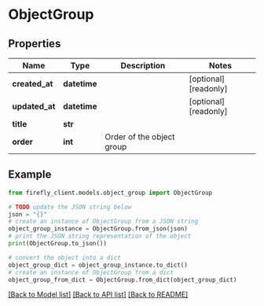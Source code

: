 # ObjectGroup


## Properties

Name | Type | Description | Notes
------------ | ------------- | ------------- | -------------
**created_at** | **datetime** |  | [optional] [readonly] 
**updated_at** | **datetime** |  | [optional] [readonly] 
**title** | **str** |  | 
**order** | **int** | Order of the object group | 

## Example

```python
from firefly_client.models.object_group import ObjectGroup

# TODO update the JSON string below
json = "{}"
# create an instance of ObjectGroup from a JSON string
object_group_instance = ObjectGroup.from_json(json)
# print the JSON string representation of the object
print(ObjectGroup.to_json())

# convert the object into a dict
object_group_dict = object_group_instance.to_dict()
# create an instance of ObjectGroup from a dict
object_group_from_dict = ObjectGroup.from_dict(object_group_dict)
```
[[Back to Model list]](../README.md#documentation-for-models) [[Back to API list]](../README.md#documentation-for-api-endpoints) [[Back to README]](../README.md)


